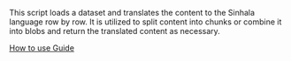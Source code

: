 This script loads a dataset and translates the content to the Sinhala language row by row. It is utilized to split
content into chunks or combine it into blobs and return the translated content as necessary.

[How to use Guide](https://docs.google.com/document/d/1C962YJIsqcEOS-KwSdCR6q9ig74ksvxj2wIGLF7Xk2s/edit?usp=sharing)
